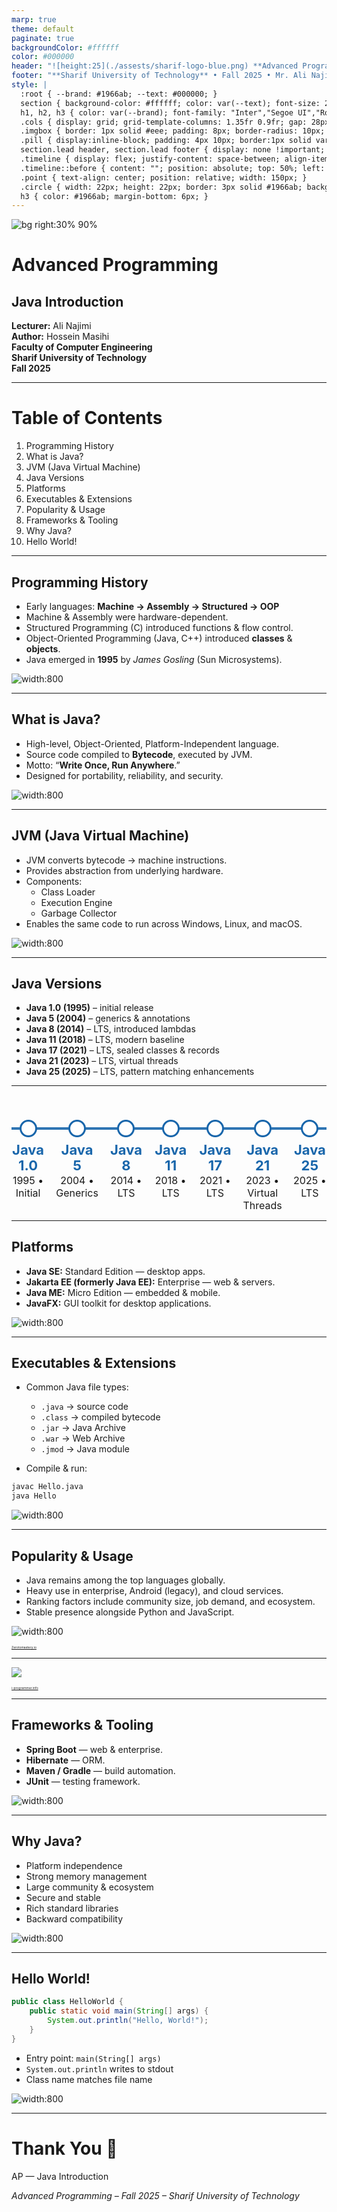```yaml
---
marp: true
theme: default
paginate: true
backgroundColor: #ffffff
color: #000000
header: "![height:25](./assests/sharif-logo-blue.png) **Advanced Programming (AP) — Java Introduction**"
footer: "**Sharif University of Technology** • Fall 2025 • Mr. Ali Najimi • Hossein Masihi"
style: |
  :root { --brand: #1966ab; --text: #000000; }
  section { background-color: #ffffff; color: var(--text); font-size: 28px; font-family: "Inter","Segoe UI","Roboto","Helvetica Neue",Arial,sans-serif; }
  h1, h2, h3 { color: var(--brand); font-family: "Inter","Segoe UI","Roboto","Helvetica Neue",Arial,sans-serif; }
  .cols { display: grid; grid-template-columns: 1.35fr 0.9fr; gap: 28px; align-items: start; }
  .imgbox { border: 1px solid #eee; padding: 8px; border-radius: 10px; }
  .pill { display:inline-block; padding: 4px 10px; border:1px solid var(--brand); border-radius:999px; color: var(--brand); font-size:20px; }
  section.lead header, section.lead footer { display: none !important; }
  .timeline { display: flex; justify-content: space-between; align-items: center; margin-top: 60px; position: relative; }
  .timeline::before { content: ""; position: absolute; top: 50%; left: 0; width: 100%; height: 4px; background: #1966ab; }
  .point { text-align: center; position: relative; width: 150px; }
  .circle { width: 22px; height: 22px; border: 3px solid #1966ab; background: #fff; border-radius: 50%; margin: 0 auto 10px; }
  h3 { color: #1966ab; margin-bottom: 6px; }
---
```


<!-- _class: lead -->
![bg right:30% 90%](../assests/sharif-logo-blue.png)

# Advanced Programming
## Java Introduction

**Lecturer:** Ali Najimi  
**Author:** Hossein Masihi  
**Faculty of Computer Engineering**  
**Sharif University of Technology**  
**Fall 2025**

---

# Table of Contents

1. Programming History  
2. What is Java?  
3. JVM (Java Virtual Machine)  
4. Java Versions  
5. Platforms  
6. Executables & Extensions  
7. Popularity & Usage  
8. Frameworks & Tooling  
9. Why Java?  
10. Hello World!

---

## Programming History

<div class="cols">
<div>

* Early languages: **Machine → Assembly → Structured → OOP**
* Machine & Assembly were hardware-dependent.
* Structured Programming (C) introduced functions & flow control.
* Object-Oriented Programming (Java, C++) introduced **classes** & **objects**.
* Java emerged in **1995** by *James Gosling* (Sun Microsystems).

</div>
<div>
  <div class="imgbox">

![width:800](../assests/slides/01/java-timeline.png)

  </div>
</div>
</div>

---

## What is Java?

<div class="cols">
<div>

* High-level, Object-Oriented, Platform-Independent language.
* Source code compiled to **Bytecode**, executed by JVM.
* Motto: “**Write Once, Run Anywhere**.”
* Designed for portability, reliability, and security.

</div>
<div>
  <div class="imgbox">

![width:800](../assests/slides/01/java-jvm-pipeline.png)

  </div>
</div>
</div>

---

## JVM (Java Virtual Machine)

<div class="cols">
<div>

* JVM converts bytecode → machine instructions.
* Provides abstraction from underlying hardware.
* Components:
  * Class Loader
  * Execution Engine
  * Garbage Collector
* Enables the same code to run across Windows, Linux, and macOS.

</div>
<div>
  <div class="imgbox">

![width:800](../assests/slides/01/jvm-architecture.png)

  </div>
</div>
</div>

---

## Java Versions

* **Java 1.0 (1995)** – initial release  
* **Java 5 (2004)** – generics & annotations  
* **Java 8 (2014)** – LTS, introduced lambdas  
* **Java 11 (2018)** – LTS, modern baseline  
* **Java 17 (2021)** – LTS, sealed classes & records  
* **Java 21 (2023)** – LTS, virtual threads  
* **Java 25 (2025)** – LTS, pattern matching enhancements  

---

<style>
  .timeline-grid {
    display: grid;
    grid-template-columns: repeat(7, 1fr);
    gap: 18px;
    align-items: start;
    position: relative;
    margin-top: 36px;
    padding-top: 18px;
  }
  .timeline-grid::before {
    content: "";
    position: absolute;
    top: 30px;
    left: 0;
    right: 0;
    height: 4px;
    background: #1966ab;
    opacity: 0.9;
  }
  .point {
    text-align: center;
    position: relative;
  }
  .circle {
    width: 22px;
    height: 22px;
    border: 3px solid #1966ab;
    background: #fff;
    border-radius: 50%;
    margin: 0 auto 8px;
    position: relative;
    z-index: 1;
  }
  .point h3 {
    color: #1966ab;
    margin: 6px 0 2px;
    font-size: 22px;
    line-height: 1.1;
  }
  .point p {
    margin: 0;
    font-size: 16px;
  }
</style>

<div class="timeline-grid">
  <div class="point">
    <div class="circle"></div>
    <h3>Java 1.0</h3>
    <p>1995 • Initial</p>
  </div>
  <div class="point">
    <div class="circle"></div>
    <h3>Java 5</h3>
    <p>2004 • Generics</p>
  </div>
  <div class="point">
    <div class="circle"></div>
    <h3>Java 8</h3>
    <p>2014 • LTS</p>
  </div>
  <div class="point">
    <div class="circle"></div>
    <h3>Java 11</h3>
    <p>2018 • LTS</p>
  </div>
  <div class="point">
    <div class="circle"></div>
    <h3>Java 17</h3>
    <p>2021 • LTS</p>
  </div>
  <div class="point">
    <div class="circle"></div>
    <h3>Java 21</h3>
    <p>2023 • Virtual Threads</p>
  </div>
  <div class="point">
    <div class="circle"></div>
    <h3>Java 25</h3>
    <p>2025 • LTS</p>
  </div>
</div>

---

## Platforms

<div class="cols">
<div>

* **Java SE:** Standard Edition — desktop apps.
* **Jakarta EE (formerly Java EE):** Enterprise — web & servers.
* **Java ME:** Micro Edition — embedded & mobile.
* **JavaFX:** GUI toolkit for desktop applications.

</div>
<div>
  <div class="imgbox">

![width:800](../assests/slides/01/java-platforms-ecosystem.png)

  </div>
</div>
</div>

---

## Executables & Extensions

<div class="cols">
<div>

* Common Java file types:
  * `.java` → source code
  * `.class` → compiled bytecode
  * `.jar` → Java Archive
  * `.war` → Web Archive
  * `.jmod` → Java module

* Compile & run:

```bash
javac Hello.java
java Hello
````

</div>
<div>
  <div class="imgbox">

![width:800](../assests/slides/01/java-ide-compile.png)

  </div>
</div>
</div>

---

## Popularity & Usage

<div class="cols">
<div>

* Java remains among the top languages globally.
* Heavy use in enterprise, Android (legacy), and cloud services.
* Ranking factors include community size, job demand, and ecosystem.
* Stable presence alongside Python and JavaScript.

</div>
<div>
  <div class="imgbox">

![width:800](../assests/slides/01/tiobe-trend-java.png)
<div style="font-size: 5px;"><a href="https://zerotomastery.io/blog/best-programming-languages-to-learn/">
Zerotomastery.io</a>
<div>

  </div>
</div>
</div>

---

![](../assests/slides/01/tiobe-trend-java2.png)
<div style="font-size: 5px;"><a href="https://www.i-programmer.info/news/98-languages/14712-python-trending-to-top-spot-in-tiobe-index.html">i-programmer.info</a></div>

---

## Frameworks & Tooling

<div class="cols">
<div>

* **Spring Boot** — web & enterprise.
* **Hibernate** — ORM.
* **Maven / Gradle** — build automation.
* **JUnit** — testing framework.

</div>
<div>
  <div class="imgbox">

![width:800](../assests/slides/01/java-framework-logos.png)

  </div>
</div>
</div>

---

## Why Java?

<div class="cols">
<div>

* Platform independence
* Strong memory management
* Large community & ecosystem
* Secure and stable
* Rich standard libraries
* Backward compatibility

</div>
<div>
  <div class="imgbox">

![width:800](../assests/slides/01/java-strengths.png)

  </div>
</div>
</div>

---

## Hello World!

<div class="cols">
<div>

```java
public class HelloWorld {
    public static void main(String[] args) {
        System.out.println("Hello, World!");
    }
}
```

* Entry point: `main(String[] args)`
* `System.out.println` writes to stdout
* Class name matches file name

</div>
<div>
  <div class="imgbox">

![width:800](../assests/slides/01/hello-console.png)

  </div>
</div>
</div>

---

# Thank You 🙌

<p class="pill">AP — Java Introduction</p>

*Advanced Programming – Fall 2025 – Sharif University of Technology*
